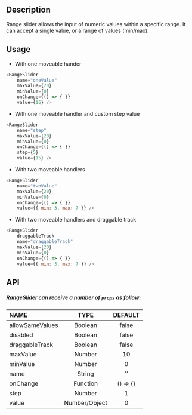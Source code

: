 
## Description

Range slider allows the input of numeric values within a specific range. It can accept a single value, or a range of values (min/max).

## Usage

- With one moveable hander
```js
<RangeSlider
    name="oneValue"
    maxValue={20}
    minValue={0}
    onChange={() => { }}
    value={15} />
```

- With one moveable handler and custom step value
```js
<RangeSlider
    name="step"
    maxValue={20}
    minValue={0}
    onChange={() => { }}
    step={5}
    value={15} />
```

- With two moveable handlers
```js
<RangeSlider
    name="twoValue"
    maxValue={20}
    minValue={0}
    onChange={() => { }}
    value={{ min: 3, max: 7 }} />
```

- With two moveable handlers and draggable track

```js
<RangeSlider
    draggableTrack
    name="draggableTrack"
    maxValue={20}
    minValue={0}
    onChange={() => { }}
    value={{ min: 3, max: 7 }} />
```

## API

##### RangeSlider can receive a number of `props` as follow:


| NAME            | TYPE          | DEFAULT   | 
| :---            | :---:         | :---:     |
| allowSameValues | Boolean       |   false   | 
| disabled        | Boolean       |   false   | 
| draggableTrack  | Boolean       |   false   |  
| maxValue        | Number        |    10     |  
| minValue        | Number        |     0     |  
| name            | String        |     ''    |  
| onChange        | Function      | () => {}  |  
| step            | Number        |     1     |  
| value           | Number/Object |     0     |  